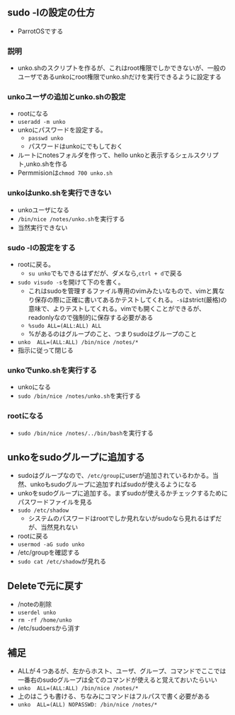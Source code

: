 ## sudo -lの設定の仕方
- ParrotOSでする
### 説明
- unko.shのスクリプトを作るが、これはroot権限でしかできないが、一般のユーザであるunkoにroot権限でunko.shだけを実行できるように設定する
### unkoユーザの追加とunko.shの設定
- rootになる
- `useradd -m unko`
- unkoにパスワードを設定する。
  - `passwd unko`
  - パスワードはunkoにでもしておく
- ルートにnotesフォルダを作って、hello unkoと表示するシェルスクリプト,unko.shを作る
- Permmisionは`chmod 700 unko.sh`

### unkoはunko.shを実行できない
- unkoユーザになる
- `/bin/nice /notes/unko.sh`を実行する
- 当然実行できない

### sudo -lの設定をする
- rootに戻る。
  - `su unko`でもできるはずだが、ダメなら,`ctrl + d`で戻る
- `sudo visudo -s`を開けて下のを書く。
  - これはsudoを管理するファイル専用のvimみたいなもので、vimと異なり保存の際に正確に書いてあるかテストしてくれる。`-s`はstrict(厳格)の意味で、よりテストしてくれる。vimでも開くことができるが、readonlyなので強制的に保存する必要がある
  - `%sudo ALL=(ALL:ALL) ALL`
  - %があるのはグループのこと、つまりsudoはグループのこと
- `unko  ALL=(ALL:ALL) /bin/nice /notes/*`
- 指示に従って閉じる

### unkoでunko.shを実行する
- unkoになる
- `sudo /bin/nice /notes/unko.sh`を実行する

### rootになる
- `sudo /bin/nice /notes/../bin/bash`を実行する

## unkoをsudoグループに追加する
- sudoはグループなので、`/etc/group`にuserが追加されているわかる。当然、unkoもsudoグループに追加すればsudoが使えるようになる
- unkoをsudoグループに追加する。まずsudoが使えるかチェックするためにパスワードファイルを見る
- `sudo /etc/shadow`
  - システムのパスワードはrootでしか見れないがsudoなら見れるはずだが、当然見れない
- rootに戻る
- `usermod -aG sudo unko`
- /etc/groupを確認する
- `sudo cat /etc/shadow`が見れる


## Deleteで元に戻す
- /noteの削除
- `userdel unko`
- `rm -rf /home/unko`
- /etc/sudoersから消す

## 補足

- ALLが４つあるが、左からホスト、ユーザ、グループ、コマンドでここでは一番右のsudoグループは全てのコマンドが使えると覚えておいたらいい
- `unko  ALL=(ALL:ALL) /bin/nice /notes/*`
- 上のはこうも書ける、ちなみにコマンドはフルパスで書く必要がある
- `unko  ALL=(ALL) NOPASSWD: /bin/nice /notes/*`
